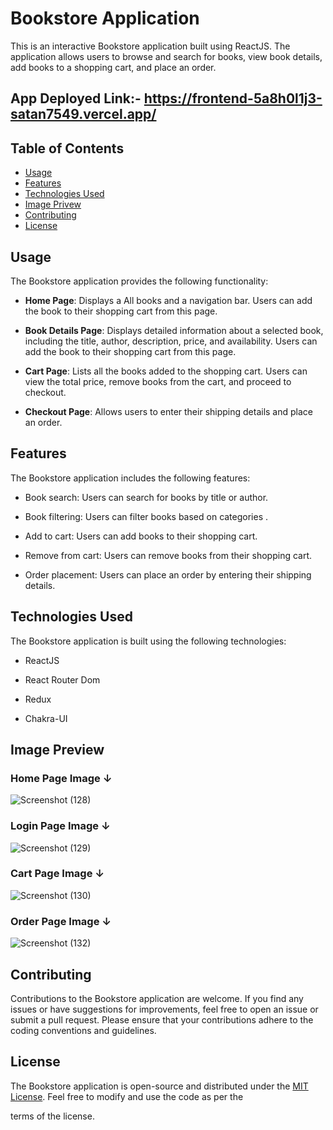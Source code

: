 # Bookstore Application

This is an interactive Bookstore application built using ReactJS. The application allows users to browse and search for books, view book details, add books to a shopping cart, and place an order.

## App Deployed Link:- https://frontend-5a8h0l1j3-satan7549.vercel.app/

## Table of Contents
- [Usage](#usage)
- [Features](#features)
- [Technologies Used](#technologies-used)
- [Image Privew](#Image-Preview)
- [Contributing](#contributing)
- [License](#license)



## Usage

The Bookstore application provides the following functionality:

- **Home Page**: Displays a All books and a navigation bar. Users can add the book to their shopping cart from this page.

- **Book Details Page**: Displays detailed information about a selected book, including the title, author, description, price, and availability. Users can add the book to their shopping cart from this page.

- **Cart Page**: Lists all the books added to the shopping cart. Users can view the total price, remove books from the cart, and proceed to checkout.

- **Checkout Page**: Allows users to enter their shipping details and place an order.

## Features

The Bookstore application includes the following features:

- Book search: Users can search for books by title or author.

- Book filtering: Users can filter books based on categories .

- Add to cart: Users can add books to their shopping cart.

- Remove from cart: Users can remove books from their shopping cart.

- Order placement: Users can place an order by entering their shipping details.

## Technologies Used

The Bookstore application is built using the following technologies:

- ReactJS

- React Router Dom

- Redux

- Chakra-UI

## Image Preview 

### Home Page Image ↓
![Screenshot (128)](https://github.com/satan7549/Boook_Store/assets/107472942/a99d7db4-b981-4f5d-a145-17899bdbf182)

### Login Page Image ↓
![Screenshot (129)](https://github.com/satan7549/Boook_Store/assets/107472942/c02c8ff5-978f-4e84-a3b0-56eed07d6404)

### Cart Page Image ↓
![Screenshot (130)](https://github.com/satan7549/Boook_Store/assets/107472942/f4af0388-8cd1-4671-9540-92b809acba02)

### Order Page Image ↓
![Screenshot (132)](https://github.com/satan7549/Boook_Store/assets/107472942/8265e831-6d3c-486e-a36f-ab99f85d382d)


## Contributing

Contributions to the Bookstore application are welcome. If you find any issues or have suggestions for improvements, feel free to open an issue or submit a pull request. Please ensure that your contributions adhere to the coding conventions and guidelines.

## License

The Bookstore application is open-source and distributed under the [MIT License](https://opensource.org/licenses/MIT). Feel free to modify and use the code as per the

 terms of the license.
